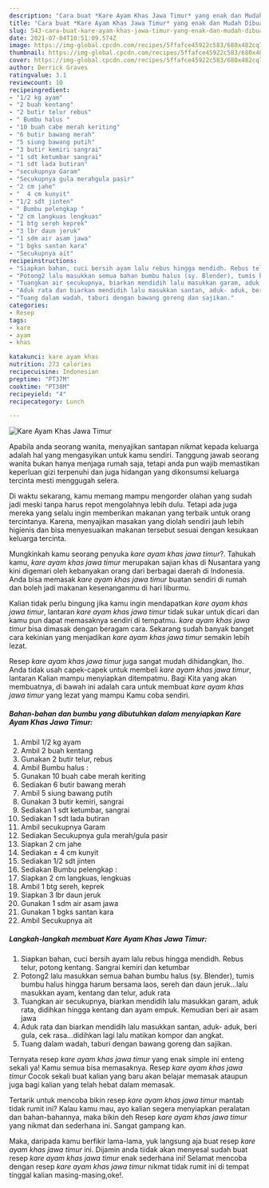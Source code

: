 ```yaml
---
description: "Cara buat *Kare Ayam Khas Jawa Timur* yang enak dan Mudah Dibuat"
title: "Cara buat *Kare Ayam Khas Jawa Timur* yang enak dan Mudah Dibuat"
slug: 543-cara-buat-kare-ayam-khas-jawa-timur-yang-enak-dan-mudah-dibuat
date: 2021-07-04T10:51:09.574Z
image: https://img-global.cpcdn.com/recipes/5ffafce45922c583/680x482cq70/kare-ayam-khas-jawa-timur-foto-resep-utama.jpg
thumbnail: https://img-global.cpcdn.com/recipes/5ffafce45922c583/680x482cq70/kare-ayam-khas-jawa-timur-foto-resep-utama.jpg
cover: https://img-global.cpcdn.com/recipes/5ffafce45922c583/680x482cq70/kare-ayam-khas-jawa-timur-foto-resep-utama.jpg
author: Derrick Graves
ratingvalue: 3.1
reviewcount: 10
recipeingredient:
- "1/2 kg ayam"
- "2 buah kentang"
- "2 butir telur rebus"
- " Bumbu halus "
- "10 buah cabe merah keriting"
- "6 butir bawang merah"
- "5 siung bawang putih"
- "3 butir kemiri sangrai"
- "1 sdt ketumbar sangrai"
- "1 sdt lada butiran"
- "secukupnya Garam"
- "Secukupnya gula merahgula pasir"
- "2 cm jahe"
- "  4 cm kunyit"
- "1/2 sdt jinten"
- " Bumbu pelengkap "
- "2 cm langkuas lengkuas"
- "1 btg sereh keprek"
- "3 lbr daun jeruk"
- "1 sdm air asam jawa"
- "1 bgks santan kara"
- "Secukupnya ait"
recipeinstructions:
- "Siapkan bahan, cuci bersih ayam lalu rebus hingga mendidh. Rebus telur, potong kentang. Sangrai kemiri dan ketumbar"
- "Potong2 lalu masukkan semua bahan bumbu halus (sy. Blender), tumis bumbu halus hingga harum bersama laos, sereh dan daun jeruk...lalu masukkan ayam, kentang dan telur, aduk rata"
- "Tuangkan air secukupnya, biarkan mendidih lalu masukkan garam, aduk rata, didihkan hingga kentang dan ayam empuk. Kemudian beri air asam jawa"
- "Aduk rata dan biarkan mendidih lalu masukkan santan, aduk- aduk, beri gula, cek rasa...didihkan lagi lalu matikan kompor dan angkat."
- "Tuang dalam wadah, taburi dengan bawang goreng dan sajikan."
categories:
- Resep
tags:
- kare
- ayam
- khas

katakunci: kare ayam khas 
nutrition: 273 calories
recipecuisine: Indonesian
preptime: "PT37M"
cooktime: "PT38M"
recipeyield: "4"
recipecategory: Lunch

---
```



![*Kare Ayam Khas Jawa Timur*](https://img-global.cpcdn.com/recipes/5ffafce45922c583/680x482cq70/kare-ayam-khas-jawa-timur-foto-resep-utama.jpg)

Apabila anda seorang wanita, menyajikan santapan nikmat kepada keluarga adalah hal yang mengasyikan untuk kamu sendiri. Tanggung jawab seorang  wanita bukan hanya menjaga rumah saja, tetapi anda pun wajib memastikan keperluan gizi terpenuhi dan juga hidangan yang dikonsumsi keluarga tercinta mesti menggugah selera.

Di waktu  sekarang, kamu memang mampu mengorder olahan yang sudah jadi meski tanpa harus repot mengolahnya lebih dulu. Tetapi ada juga mereka yang selalu ingin memberikan makanan yang terbaik untuk orang tercintanya. Karena, menyajikan masakan yang diolah sendiri jauh lebih higienis dan bisa menyesuaikan makanan tersebut sesuai dengan kesukaan keluarga tercinta. 



Mungkinkah kamu seorang penyuka *kare ayam khas jawa timur*?. Tahukah kamu, *kare ayam khas jawa timur* merupakan sajian khas di Nusantara yang kini digemari oleh kebanyakan orang dari berbagai daerah di Indonesia. Anda bisa memasak *kare ayam khas jawa timur* buatan sendiri di rumah dan boleh jadi makanan kesenanganmu di hari liburmu.

Kalian tidak perlu bingung jika kamu ingin mendapatkan *kare ayam khas jawa timur*, lantaran *kare ayam khas jawa timur* tidak sukar untuk dicari dan kamu pun dapat memasaknya sendiri di tempatmu. *kare ayam khas jawa timur* bisa dimasak dengan beragam cara. Sekarang sudah banyak banget cara kekinian yang menjadikan *kare ayam khas jawa timur* semakin lebih lezat.

Resep *kare ayam khas jawa timur* juga sangat mudah dihidangkan, lho. Anda tidak usah capek-capek untuk membeli *kare ayam khas jawa timur*, lantaran Kalian mampu menyiapkan ditempatmu. Bagi Kita yang akan membuatnya, di bawah ini adalah cara untuk membuat *kare ayam khas jawa timur* yang lezat yang mampu Kamu coba sendiri.

<!--inarticleads1-->

##### Bahan-bahan dan bumbu yang dibutuhkan dalam menyiapkan *Kare Ayam Khas Jawa Timur*:

1. Ambil 1/2 kg ayam
1. Ambil 2 buah kentang
1. Gunakan 2 butir telur, rebus
1. Ambil  Bumbu halus :
1. Gunakan 10 buah cabe merah keriting
1. Sediakan 6 butir bawang merah
1. Ambil 5 siung bawang putih
1. Gunakan 3 butir kemiri, sangrai
1. Sediakan 1 sdt ketumbar, sangrai
1. Sediakan 1 sdt lada butiran
1. Ambil secukupnya Garam
1. Sediakan Secukupnya gula merah/gula pasir
1. Siapkan 2 cm jahe
1. Sediakan  ± 4 cm kunyit
1. Sediakan 1/2 sdt jinten
1. Sediakan  Bumbu pelengkap :
1. Siapkan 2 cm langkuas, lengkuas
1. Ambil 1 btg sereh, keprek
1. Siapkan 3 lbr daun jeruk
1. Gunakan 1 sdm air asam jawa
1. Gunakan 1 bgks santan kara
1. Ambil Secukupnya ait




<!--inarticleads2-->

##### Langkah-langkah membuat *Kare Ayam Khas Jawa Timur*:

1. Siapkan bahan, cuci bersih ayam lalu rebus hingga mendidh. Rebus telur, potong kentang. Sangrai kemiri dan ketumbar
1. Potong2 lalu masukkan semua bahan bumbu halus (sy. Blender), tumis bumbu halus hingga harum bersama laos, sereh dan daun jeruk...lalu masukkan ayam, kentang dan telur, aduk rata
1. Tuangkan air secukupnya, biarkan mendidih lalu masukkan garam, aduk rata, didihkan hingga kentang dan ayam empuk. Kemudian beri air asam jawa
1. Aduk rata dan biarkan mendidih lalu masukkan santan, aduk- aduk, beri gula, cek rasa...didihkan lagi lalu matikan kompor dan angkat.
1. Tuang dalam wadah, taburi dengan bawang goreng dan sajikan.




Ternyata resep *kare ayam khas jawa timur* yang enak simple ini enteng sekali ya! Kamu semua bisa memasaknya. Resep *kare ayam khas jawa timur* Cocok sekali buat kalian yang baru akan belajar memasak ataupun juga bagi kalian yang telah hebat dalam memasak.

Tertarik untuk mencoba bikin resep *kare ayam khas jawa timur* mantab tidak rumit ini? Kalau kamu mau, ayo kalian segera menyiapkan peralatan dan bahan-bahannya, maka bikin deh Resep *kare ayam khas jawa timur* yang nikmat dan sederhana ini. Sangat gampang kan. 

Maka, daripada kamu berfikir lama-lama, yuk langsung aja buat resep *kare ayam khas jawa timur* ini. Dijamin anda tiidak akan menyesal sudah buat resep *kare ayam khas jawa timur* enak sederhana ini! Selamat mencoba dengan resep *kare ayam khas jawa timur* nikmat tidak rumit ini di tempat tinggal kalian masing-masing,oke!.

